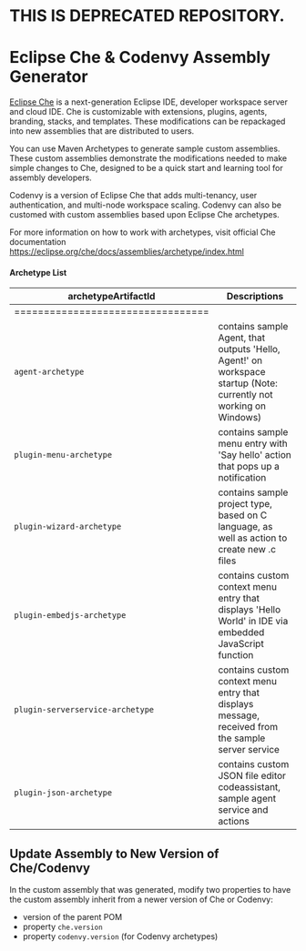 # THIS IS DEPRECATED REPOSITORY.

# Eclipse Che & Codenvy Assembly Generator
[Eclipse Che](www.eclipse.org/che) is a next-generation Eclipse IDE, developer workspace server and cloud IDE. Che is customizable with extensions, plugins, agents, branding, stacks, and templates. These modifications can be repackaged into new assemblies that are distributed to users. 

You can use Maven Archetypes to generate sample custom assemblies. These custom assemblies demonstrate the modifications needed to make simple changes to Che, designed to be a quick start and learning tool for assembly developers.

Codenvy is a version of Eclipse Che that adds multi-tenancy, user authentication, and multi-node workspace scaling. Codenvy can also be customed with custom assemblies based upon Eclipse Che archetypes.

For more information on how to work with archetypes, visit official Che documentation https://eclipse.org/che/docs/assemblies/archetype/index.html


#### Archetype List
| archetypeArtifactId   | Descriptions                              |
|-----------------------|-------------------------------------------|
|================================= | |
| `agent-archetype` |  contains sample Agent, that outputs 'Hello, Agent!' on workspace startup (Note: currently not working on Windows)  |
| `plugin-menu-archetype` |  contains sample menu entry with 'Say hello' action that pops up a notification  |
| `plugin-wizard-archetype` |  contains sample project type, based on C language, as well as action to create new .c files  |
| `plugin-embedjs-archetype` |  contains custom context menu entry that displays 'Hello World' in IDE via embedded JavaScript function  |
| `plugin-serverservice-archetype` |  contains custom context menu entry that displays message, received from the sample server service  |
| `plugin-json-archetype` |  contains custom JSON file editor codeassistant, sample agent service and actions  |


## Update Assembly to New Version of Che/Codenvy
In the custom assembly that was generated, modify two properties to have the custom assembly inherit from a newer version of Che or Codenvy:

- version of the parent POM
- property `che.version`
- property `codenvy.version` (for Codenvy archetypes)
